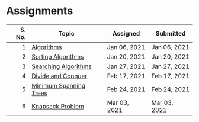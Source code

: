 # Assignments

| S. No. | Topic                                 | Assigned     | Submitted    |
| -----: | ------------------------------------- | ------------ | ------------ |
|      1 | [Algorithms](01-06-2021/)             | Jan 06, 2021 | Jan 06, 2021 |
|      2 | [Sorting Algorithms](01-20-2021/)     | Jan 20, 2021 | Jan 20, 2021 |
|      3 | [Searching Algorithms](01-27-2021/)   | Jan 27, 2021 | Jan 27, 2021 |
|      4 | [Divide and Conquer](02-17-2021/)     | Feb 17, 2021 | Feb 17, 2021 |
|      5 | [Minimum Spanning Trees](02-24-2021/) | Feb 24, 2021 | Feb 24, 2021 |
|      6 | [Knapsack Problem](03-10-2021/)       | Mar 03, 2021 | Mar 03, 2021 |

